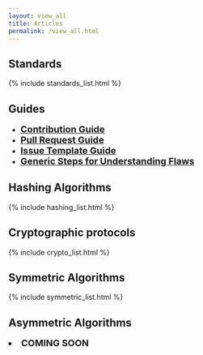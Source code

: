 ```yaml
---
layout: view_all
title: Articles
permalink: /view_all.html
---
```

<div class="row">
<div class="col-sm-6">
<h2> Standards </h2>
{% include standards_list.html %}
</div>
<div class="col-sm-6">
<h2> Guides </h2>
<ul>
<li><font size="4"><strong><a href="https://github.com/jhu-information-security-institute/CryptoDoneRight/blob/master/CONTRIBUTING-template.md">Contribution Guide</a></strong></font></li>
<li><font size="4"><strong><a href="https://github.com/jhu-information-security-institute/CryptoDoneRight/blob/master/pull_request_template.md">Pull Request Guide</a></strong></font></li>
<li><font size="4"><strong><a href="https://github.com/jhu-information-security-institute/CryptoDoneRight/blob/master/issue_template.md">Issue Template Guide</a></strong></font></li>
<li><font size="4"><strong><a href="/flaw-categories.html">Generic Steps for Understanding Flaws</a></strong></font></li>
</ul>
</div>
<div class="col-sm-6">
<h2> Hashing Algorithms </h2>
{% include hashing_list.html %}
</div>
<div class=" col-sm-6 ">
<h2> Cryptographic protocols </h2>
{% include crypto_list.html %}
</div>
<div class="col-sm-6">
<h2> Symmetric Algorithms </h2>
{% include symmetric_list.html %}
</div>
<div class="col-sm-6">
<h2> Asymmetric Algorithms </h2>
<font size="4"><strong><a><li>COMING SOON</li></a></strong></font>
</div>
</div>
